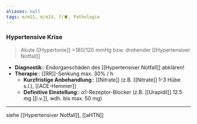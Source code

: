 ```yaml
---
aliases: null
tags: m/m11, m/m14, f/🫀, Pathologie
---
```

### Hypertensive Krise
> Akute [[Hypertonie]] >180/120 mmHg bzw. drohender [[Hypertensiver Notfall]]
- **Diagnostik**:: Endorganschäden des [[Hypertensiver Notfall]] abklären!
- **Therapie**:: [[RR]]-Senkung max. 30% / h
	- **Kurzfristige Anbehandlung**:: [[Nitrate]] (z.B. [[Nitrate]] 1-3 Hübe s.l.), [[ACE-Hemmer]]
	- **Definitive Einstellung**:: α1-Rezeptor-Blocker (z.B. [[Urapidil]] 12.5 mg [[i.v.]], wdh. bis max. 50 mg)
---
siehe [[Hypertensiver Notfall]], [[aHTN]]